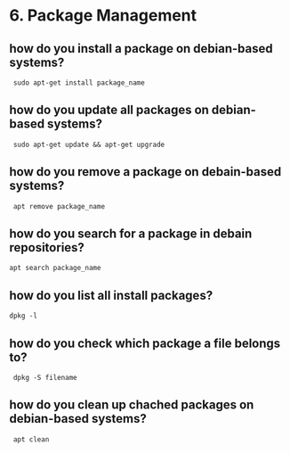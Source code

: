 # 6. Package Management

## how do you install a package on debian-based systems?
``` sudo apt-get install package_name```
## how do you update all packages on debian-based systems?
``` sudo apt-get update && apt-get upgrade```
## how do you remove a package on debain-based systems?
``` apt remove package_name```
## how do you search for a package in debain repositories?
``` apt search package_name ```
## how do you list all install packages?
``` dpkg -l ```
## how do you check which package a file belongs to?
``` dpkg -S filename```
## how do you clean up chached packages on debian-based systems?
``` apt clean```
